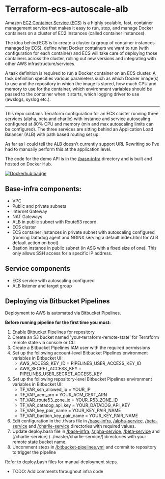 # Terraform-ecs-autoscale-alb

Amazon [EC2 Container Service (ECS)](http://docs.aws.amazon.com/AmazonECS/latest/developerguide/) is a highly scalable, fast, container management service that makes it easy to run, stop, and manage Docker containers on a cluster of EC2 instances (called container instances).

The idea behind ECS is to create a cluster (a group of container instances managed by ECS), define what Docker containers we want to run (with configuration for each container) and ECS will take care of deploying those containers across the cluster, rolling out new versions and integrating with other AWS infrastructure/services.

A task definition is required to run a Docker container on an ECS cluster. A task definition specifies various parameters such as which Docker image(s) to use and the repository in which the image is stored, how much CPU and memory to use for the container, which environment variables should be passed to the container when it starts, which logging driver to use (awslogs, syslog etc.).

---

This repo contains Terraform configuration for an ECS cluster running three services (alpha, beta and charlie) with instance and service autoscaling configured at 80% CPU and memory (min and max autoscaling limits can be configured). The three services are sitting behind an Application Load Balancer (ALB) with path based routing set up.

As far as I could tell the ALB doesn't currently support URL Rewriting so I've had to manually perform this at the application level.

The code for the demo API is in the [/base-infra](../master/base-infra/) directory and is built and hosted on Docker Hub.

[![Dockerhub badge](http://dockeri.co/image/jch254/ecs-demo-api)](https://hub.docker.com/r/jch254/ecs-demo-api)


## Base-infra components:

+ VPC
+ Public and private subnets
+ Internet Gateway
+ NAT Gateways
+ ALB in public subnet with Route53 record
+ ECS cluster
+ ECS container instances in private subnet with autoscaling configured (running Datadog agent and NGINX serving a default index.html for ALB default action on boot)
+ Bastion instance in public subnet (in ASG with a fixed size of one). This only allows SSH access for a specific IP address.

## Service components

- ECS service with autoscaling configured
- ALB listener and target group

## Deploying via Bitbucket Pipelines

Deployment to AWS is automated via Bitbucket Pipelines.

**Before running pipeline for the first time you must:**

1. Enable Bitbucket Pipelines for repository
1. Create an S3 bucket named 'your-terraform-remote-state' for Terraform remote state via console or CLI
1. Create a Bitbucket Pipelines IAM user with the required permissions
1. Set up the following account-level Bitbucket Pipelines environment variables in Bitbucket UI:
    - AWS_ACCESS_KEY_ID = PIPELINES_USER_ACCESS_KEY_ID
    - AWS_SECRET_ACCESS_KEY = PIPELINES_USER_SECRET_ACCESS_KEY
1. Set up the following repository-level Bitbucket Pipelines environment variables in Bitbucket UI:
    - TF_VAR_ssh_allowed_ip = YOUR_IP
    - TF_VAR_acm_arn = YOUR_ACM_CERT_ARN
    - TF_VAR_route53_zone_id = YOUR_R53_ZONE_ID
    - TF_VAR_datadog_api_key = YOUR_DATADOG_API_KEY
    - TF_VAR_key_pair_name = YOUR_KEY_PAIR_NAME
    - TF_VAR_bastion_key_pair_name = YOUR_KEY_PAIR_NAME
1. Edit configuration in the .tfvars file in [/base-infra](../master/base-infra/), [/alpha-service](../master/alpha-service/), [/beta-service](../master/beta-service/) and [/charlie-service](../master/charlie-service/) directories with required values.
1. Update deploy.bash file in [/base-infra](../master/base-infra/), [/alpha-service](../master/alpha-service/), [/beta-service](../master/beta-service/) and [/charlie-service] (../master/charlie-service/) directories with your remote state bucket name.
1. Uncomment steps in [/bitbucket-pipelines.yml](../master/bitbucket-pipelines.yml) and commit to repository to trigger the pipeline

Refer to deploy.bash files for manual deployment steps.

- TODO: Add comments throughout infra code
